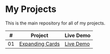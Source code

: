 # My Projects

This is the main repository for all of my projects.

| #   | Project           | Live Demo          |
| --- | ----------------- | ------------------ |
| 01  | [Expanding Cards](#) | [Live Demo](https://expanding-cards-eight-xi.vercel.app/) | 
